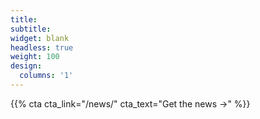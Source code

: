 ```yaml
---
title:
subtitle:
widget: blank
headless: true
weight: 100
design:
  columns: '1'
---
```


{{% cta cta_link="/news/" cta_text="Get the news →" %}}
